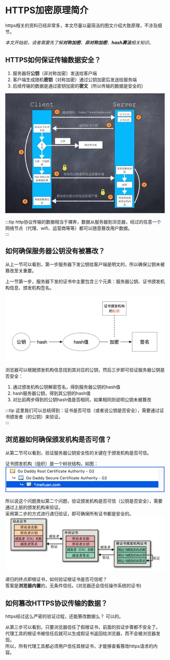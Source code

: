 # HTTPS加密原理简介

https相关的资料已经非常多，本文尽量以最简洁的图文介绍大致原理，不涉及细节。  

*本文开始前，读者需要先了解**对称加密**、**非对称加密**、**hash算法**相关知识。*  

## HTTPS如何保证传输数据安全？
1. 服务器将**公钥**（非对称加密）发送给客户端  
2. 客户端生成随机**密钥**（对称加密）通过公钥加密后发送给服务端  
3. 后续传输的数据是通过密钥加密的**密文**（所以传输的数据是安全的）  

![https加密过程](./http-1.jpg)

:::tip
http协议传输的数据相当于裸奔，数据从服务器到浏览器，经过的任意一个网络节点（代理、wifi、运营商等等）都可以随意篡改用户数据。  
:::

## 如何确保服务器公钥没有被篡改？
从上一节可以看到，第一步服务器下发公钥给客户端是明文的，所以确保公钥未被篡改至关重要。  

上一节第一步，服务器下发的证书中主要包含三个元素：服务器公钥、证书颁发机构信息、颁发机构签名。  

![签名来历](./https-3.jpg)

浏览器可以根据颁发机构信息找到其对应的公钥，然后三步即可验证服务器公钥是否安全：  
1. 通过颁发机构公钥解密签名，得到服务器公钥的hash值  
2. hash服务器公钥，得到其公钥的hash值  
3. 对比前两步得到的公钥hash值是否相同，如果相同则说明公钥未被篡改  

:::tip
这里我们可以总结得到：证书是否可信（或者说公钥是否安全），需要通过证书颁发者（的公钥）来验证。  
:::

## 浏览器如何确保颁发机构是否可信？
从第二节可以看到，验证服务器公钥安全性的关键在于颁发机构是否可信。  

证书颁发机构（组织）是一个树状结构，如图：  
![证书结构](./https-4.png)

所以说这个问题类似第二个问题，验证颁发机构是否可信（公钥是否安全），需要通过上层的颁发机构来验证。  
采用第二步的方式进行递归验证，即可确保所有证书都是安全的。  
![证书验证过程](./https-2.jpg)

递归的终点即根证书，如何验证根证书是否可信呢？  
答案是**浏览器内置**的，无条件信任。(浏览器还会信任操作系统的证书)  

## 如何篡改HTTPS协议传输的数据？
https经过这么严密的验证过程，还能篡改数据么？  可以的。  

从第三步可以看到，只要浏览器信任了假根证书，前面的验证步骤都不安全了。  
代理工具的根证书被信任后就可以生成假证书返回给浏览器，而不会被浏览器发现。  
所以，所有代理工具都必须用户信任其根证书，才能够查看篡改https请求的内容。  